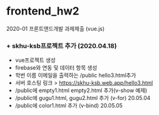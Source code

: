 # frontend_hw2
2020-01 프론트앤드개발 과제제출 (vue.js)

### + skhu-ksb프로젝트 추가 (2020.04.18)
  + vue프로젝트 생성  
  + firebase와 연동 및 데이터 항목 생성  
  + 학번 이름 이메일을 출력하는 /public hello3.html추가  
  + 서버 호스팅 링크 > https://skhu-ksb.web.app/hello3.html
  + /public에 empty1.html empty2.html 추가(v-show 예제)
  + /public에 gugu1.html, gugu2.html 추가 (v-for) 20.05.04
  + /public에 color1.html 추가 (v-bind) 20.05.05
